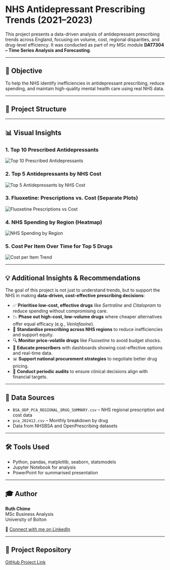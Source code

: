 # NHS Antidepressant Prescribing Trends (2021–2023)

This project presents a data-driven analysis of antidepressant prescribing trends across England, focusing on volume, cost, regional disparities, and drug-level efficiency. It was conducted as part of my MSc module **DAT7304 – Time Series Analysis and Forecasting**.

---

## 🧠 Objective

To help the NHS identify inefficiencies in antidepressant prescribing, reduce spending, and maintain high-quality mental health care using real NHS data.

---

## 📁 Project Structure


---

## 📊 Visual Insights

### 1. Top 10 Prescribed Antidepressants
![Top 10 Prescribed Antidepressants](figures/top_prescribed_drugs.png)

### 2. Top 5 Antidepressants by NHS Cost
![Top 5 Antidepressants by NHS Cost](figures/top_cost_drugs.png)

### 3. Fluoxetine: Prescriptions vs. Cost (Separate Plots)
![Fluoxetine Prescriptions vs Cost](figures/fluoxetine_separate_plots.png)

### 4. NHS Spending by Region (Heatmap)
![NHS Spending by Region](figures/regional_spending_heatmap.png)

### 5. Cost Per Item Over Time for Top 5 Drugs
![Cost per Item Trend](figures/cost_per_item_trend.png)

---

## 💡 Additional Insights & Recommendations

The goal of this project is not just to understand trends, but to support the NHS in making **data-driven, cost-effective prescribing decisions**:

- ✅ **Prioritise low-cost, effective drugs** like *Sertraline* and *Citalopram* to reduce spending without compromising care.
- 📉 **Phase out high-cost, low-volume drugs** where cheaper alternatives offer equal efficacy (e.g., *Venlafaxine*).
- 📍 **Standardise prescribing across NHS regions** to reduce inefficiencies and support equity.
- 🔍 **Monitor price-volatile drugs** like *Fluoxetine* to avoid budget shocks.
- 🧠 **Educate prescribers** with dashboards showing cost-effective options and real-time data.
- 📊 **Support national procurement strategies** to negotiate better drug pricing.
- 🧾 **Conduct periodic audits** to ensure clinical decisions align with financial targets.

---

## 📂 Data Sources

- `BSA_ODP_PCA_REGIONAL_DRUG_SUMMARY.csv` – NHS regional prescription and cost data  
- `pca_202412.csv` – Monthly breakdown by drug  
- Data from NHSBSA and OpenPrescribing datasets

---

## 🛠️ Tools Used

- Python, pandas, matplotlib, seaborn, statsmodels  
- Jupyter Notebook for analysis  
- PowerPoint for summarised presentation

---

## 🎓 Author

**Ruth Chime**  
MSc Business Analysis  
University of Bolton

🔗 [Connect with me on LinkedIn](https://www.linkedin.com/in/ruth-chime-5a133a146)

---

## 📌 Project Repository

[GitHub Project Link](https://github.com/ruthchime/NHS-Prescribing)
